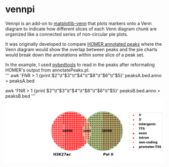 # vennpi
Vennpi is an add-on to [matplotlib-venn](https://pypi.org/project/matplotlib-venn/) that plots markers onto a Venn diagram to indicate how different slices of each Venn diagram chunk are organized like a connected series of non-circular pie plots. 

It was originally developed to compare [HOMER annotated peaks](http://homer.ucsd.edu/homer/ngs/annotation.html) where the Venn diagram would show the overlap between peaks and the pie charts would break down the annotations within some slice of a peak set. 

In the example, I used [pybedtools](https://daler.github.io/pybedtools/) to read in the peaks after reformating HOMER's output from annotatePeaks.pl.  
'''
awk 'FNR > 1 {print $2"\t"$3"\t"$4"\t"$8"\t"$6"\t"$5}' peaksA.bed.anno > peaksA.bed

awk 'FNR > 1 {print $2"\t"$3"\t"$4"\t"$8"\t"$6"\t"$5}' peaksB.bed.anno > peaksB.bed
'''
![sample](venn_pie_plot.png)
